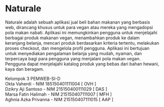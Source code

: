 # Naturale

Naturale adalah sebuah aplikasi jual beli bahan makanan yang berbasis web, dirancang khusus untuk para vegan atau mereka yang mengadopsi pola makan nabati. Aplikasi ini memungkinkan pengguna untuk menjelajahi berbagai produk makanan vegan, menambahkan produk ke dalam keranjang belanja, mencari produk berdasarkan kriteria tertentu, melakukan proses checkout, dan mengelola profil pengguna. Aplikasi ini bertujuan untuk menyediakan pengalaman belanja yang mudah, nyaman, dan terpercaya bagi para pengguna yang menjalani pola makan vegan. Pengguna dapat menjelajahi katalog produk yang bebas dari bahan hewani, kaya dan beragam.

Kelompok 3 PEMWEB-SI-D </br>
Okta Vaherdi - NIM 185150401111004 [ OVH ] </br>
Dzikry Aji Santoso - NIM 215150400111029 [ DAS ] </br>
Marsa Fatin Halimah - NIM 215150407111007 [ MFH ] </br>
Aghnia Azka Privanna - NIM 215150407111015 [ AAP ]
